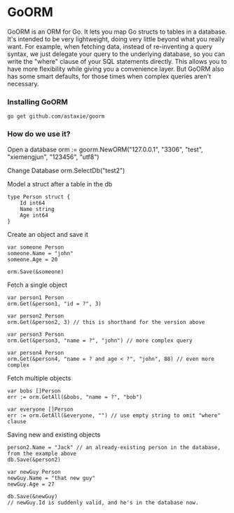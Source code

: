 GoORM
=====
GoORM is an ORM for Go. It lets you map Go structs to tables in a database. It's intended to be very lightweight, doing very little beyond what you really want. For example, when fetching data, instead of re-inventing a query syntax, we just delegate your query to the underlying database, so you can write the "where" clause of your SQL statements directly. This allows you to have more flexibility while giving you a convenience layer. But GoORM also has some smart defaults, for those times when complex queries aren't necessary.

### Installing GoORM
    go get github.com/astaxie/goorm

### How do we use it?

Open a database
  orm := goorm.NewORM("127.0.0.1", "3306", "test", "xiemengjun", "123456", "utf8")

Change Database
  orm.SelectDb("test2")  

Model a struct after a table in the db

	type Person struct {
		Id int64
		Name string
		Age int64
	}

Create an object and save it

	var someone Person
	someone.Name = "john"
	someone.Age = 20

	orm.Save(&someone)

Fetch a single object

	var person1 Person
	orm.Get(&person1, "id = ?", 3)

	var person2 Person
	orm.Get(&person2, 3) // this is shorthand for the version above

	var person3 Person
	orm.Get(&person3, "name = ?", "john") // more complex query

	var person4 Person
	orm.Get(&person4, "name = ? and age < ?", "john", 88) // even more complex

Fetch multiple objects

	var bobs []Person
	err := orm.GetAll(&bobs, "name = ?", "bob")

	var everyone []Person
	err := orm.GetAll(&everyone, "") // use empty string to omit "where" clause

Saving new and existing objects

	person2.Name = "Jack" // an already-existing person in the database, from the example above
	db.Save(&person2)

	var newGuy Person
	newGuy.Name = "that new guy"
	newGuy.Age = 27

	db.Save(&newGuy)
	// newGuy.Id is suddenly valid, and he's in the database now.
